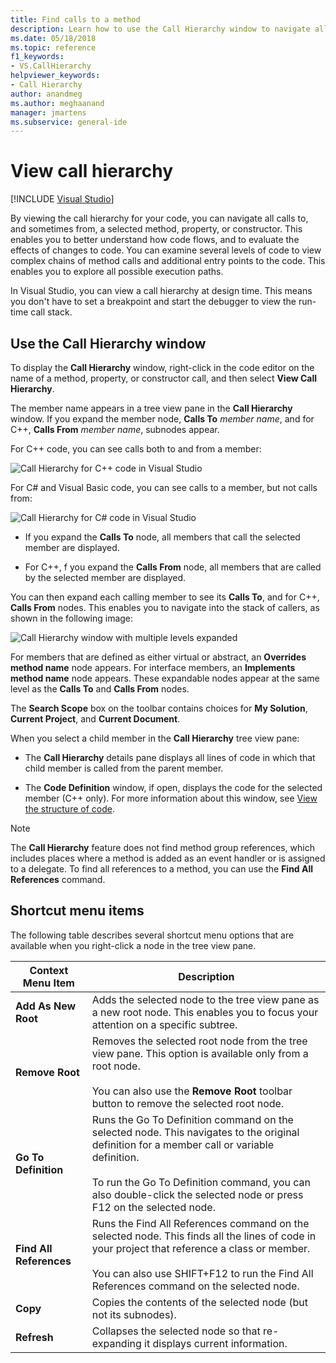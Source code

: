 ```yaml
---
title: Find calls to a method
description: Learn how to use the Call Hierarchy window to navigate all calls to, and sometimes from, a selected method, property, or constructor.
ms.date: 05/18/2018
ms.topic: reference
f1_keywords:
- VS.CallHierarchy
helpviewer_keywords:
- Call Hierarchy
author: anandmeg
ms.author: meghaanand
manager: jmartens
ms.subservice: general-ide
---
```

# View call hierarchy

 [!INCLUDE [Visual Studio](~/includes/applies-to-version/vs-windows-only.md)]

By viewing the call hierarchy for your code, you can navigate all calls to, and sometimes from, a selected method, property, or constructor. This enables you to better understand how code flows, and to evaluate the effects of changes to code. You can examine several levels of code to view complex chains of method calls and additional entry points to the code. This enables you to explore all possible execution paths.

In Visual Studio, you can view a call hierarchy at design time. This means you don't have to set a breakpoint and start the debugger to view the run-time call stack.

## Use the Call Hierarchy window

To display the **Call Hierarchy** window, right-click in the code editor on the name of a method, property, or constructor call, and then select **View Call Hierarchy**.

The member name appears in a tree view pane in the **Call Hierarchy** window. If you expand the member node, **Calls To** *member name*, and for C++, **Calls From** *member name*, subnodes appear.

For C++ code, you can see calls both to and from a member:

![Call Hierarchy for C++ code in Visual Studio](media/call-hierarchy-cpp.png)

For C# and Visual Basic code, you can see calls to a member, but not calls from:

![Call Hierarchy for C# code in Visual Studio](media/call-hierarchy-csharp.png)

- If you expand the **Calls To** node, all members that call the selected member are displayed.

- For C++, f you expand the **Calls From** node, all members that are called by the selected member are displayed.

You can then expand each calling member to see its **Calls To**, and for C++, **Calls From** nodes. This enables you to navigate into the stack of callers, as shown in the following image:

![Call Hierarchy window with multiple levels expanded](media/call-hierarchy-csharp-expanded.png)

For members that are defined as either virtual or abstract, an **Overrides method name** node appears. For interface members, an **Implements method name** node appears. These expandable nodes appear at the same level as the **Calls To** and **Calls From** nodes.

The **Search Scope** box on the toolbar contains choices for **My Solution**, **Current Project**, and **Current Document**.

When you select a child member in the **Call Hierarchy** tree view pane:

- The **Call Hierarchy** details pane displays all lines of code in which that child member is called from the parent member.

- The **Code Definition** window, if open, displays the code for the selected member (C++ only). For more information about this window, see [View the structure of code](../../ide/viewing-the-structure-of-code.md).

> [!NOTE]
> The **Call Hierarchy** feature does not find method group references, which includes places where a method is added as an event handler or is assigned to a delegate. To find all references to a method, you can use the **Find All References** command.

## Shortcut menu items

The following table describes several shortcut menu options that are available when you right-click a node in the tree view pane.

|Context Menu Item|Description|
| - |-----------------|
|**Add As New Root**|Adds the selected node to the tree view pane as a new root node. This enables you to focus your attention on a specific subtree.|
|**Remove Root**|Removes the selected root node from the tree view pane. This option is available only from a root node.<br /><br /> You can also use the **Remove Root** toolbar button to remove the selected root node.|
|**Go To Definition**|Runs the Go To Definition command on the selected node. This navigates to the original definition for a member call or variable definition.<br /><br /> To run the Go To Definition command, you can also double-click the selected node or press F12 on the selected node.|
|**Find All References**|Runs the Find All References command on the selected node. This finds all the lines of code in your project that reference a class or member.<br /><br /> You can also use SHIFT+F12 to run the Find All References command on the selected node.|
|**Copy**|Copies the contents of the selected node (but not its subnodes).|
|**Refresh**|Collapses the selected node so that re-expanding it displays current information.|

